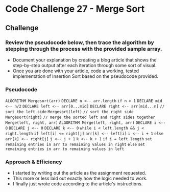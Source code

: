 # Code Challenge 27 - Merge Sort

## Challenge

### Review the pseudocode below, then trace the algorithm by stepping through the process with the provided sample array.

+ Document your explanation by creating a blog article that shows the step-by-step output after each iteration through some sort of visual.
+ Once you are done with your article, code a working, tested implementation of Insertion Sort based on the pseudocode provided.

### Pseudocode

`ALGORITHM Mergesort(arr)`
    `DECLARE n <-- arr.length`
    `if n > 1`
      `DECLARE mid <-- n/2`
      `DECLARE left <-- arr[0...mid]`
      `DECLARE right <-- arr[mid...n]`
      `// sort the left side`
      `Mergesort(left)`
      `// sort the right side`
      `Mergesort(right)`
      `// merge the sorted left and right sides together`
      `Merge(left, right, arr)`
`ALGORITHM Merge(left, right, arr)`
    `DECLARE i <-- 0`
    `DECLARE j <-- 0`
    `DECLARE k <-- 0`
    `while i < left.length && j < right.length`
        `if left[i] <= right[j]`
            `arr[k] <-- left[i]`
            `i <-- i + 1`
        `else`
            `arr[k] <-- right[j]`
            `j <-- j + 1`
        `k <-- k + 1`
    `if i = left.length`
       `set remaining entries in arr to remaining values in right`
    `else`
       `set remaining entries in arr to remaining values in left`

### Approach & Efficiency

+ I started by writing out the article as the assignment requested.
+ This more or less laid out exactly how the logic needed to work.
+ I finally just wrote code according to the article's instructions.
